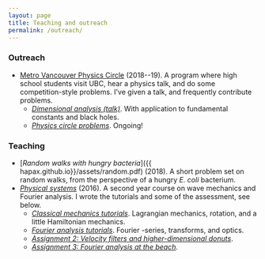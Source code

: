 ```yaml
---
layout: page
title: Teaching and outreach
permalink: /outreach/
---
```


### Outreach

- [Metro Vancouver Physics Circle](https://outreach.phas.ubc.ca/events/metro-vancouver-physics-circle/)
  (2018--19). A program where high school students visit UBC, hear a
  physics talk, and do some competition-style problems. I've given a
  talk, and frequently contribute problems.
  - [*Dimensional analysis (talk)*](assets/dimensional-analysis.pdf). With
  application to fundamental constants and black holes.
  - [*Physics circle problems*](assets/circle-probs.pdf). Ongoing!

### Teaching

- [*Random walks with hungry bacteria*]({{
  hapax.github.io}}/assets/random.pdf) (2018). A short problem set
  on random walks, from the perspective of a hungry *E. coli*
  bacterium.
- [*Physical systems*](https://handbook.unimelb.edu.au/subjects/phyc20014)
  (2016). A second year course on wave mechanics and Fourier
  analysis. I wrote the tutorials and some of the assessment, see below.
  - [*Classical mechanics tutorials*]({{hapax.github.io}}/assets/classical-tutes-full.pdf). Lagrangian
  mechanics, rotation, and a little Hamiltonian mechanics.
  - [*Fourier analysis tutorials*]({{hapax.github.io}}/assets/fourier-tutes-full.pdf). Fourier
  -series, transforms, and optics.
  - [*Assignment 2: Velocity filters and higher-dimensional donuts*]({{hapax.github.io}}/assets/physical-systems-a2.pdf).
  - [*Assignment 3: Fourier analysis at the beach*]({{hapax.github.io}}/assets/physical-systems-a3.pdf).

